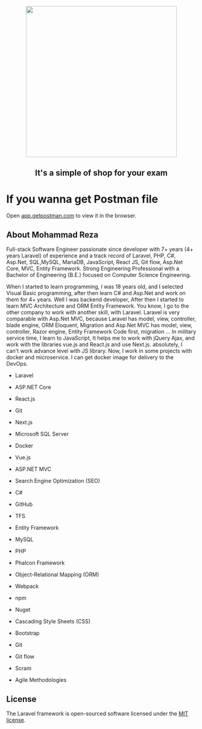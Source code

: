 <p align="center"><a href="https://www.linkedin.com/in/mohammad-reza-gohari/" target="_blank"><img src="https://media-exp1.licdn.com/dms/image/D5635AQEZHFGreTnUWw/profile-framedphoto-shrink_200_200/0/1650098775965?e=1652220000&v=beta&t=FgQ8cAtOe4knQ80U9dcpL6N7uUfg5dqXyY3gt_28tXc" width="400"></a></p>
<p>
    <h2 align="center">It's a simple of shop for your exam</h2>
</p>

# If you wanna get Postman file 

Open [app.getpostman.com](https://app.getpostman.com/join-team?invite_code=1dede04b5829f1c5442575328d06ad2e&target_code=2615e07531e7dcb074ef37ac613a37d9) to view it in the browser.

## About Mohammad Reza

Full-stack Software Engineer passionate since developer with 7+ years (4+ years Laravel) of experience and a track record of Laravel, PHP, C#, Asp.Net, SQL,MySQL, MariaDB, JavaScript, React JS, Git flow, Asp.Net Core, MVC, Entity Framework. Strong Engineering Professional with a Bachelor of Engineering (B.E.) focused on Computer Science Engineering.

When I started to learn programming, I was 18 years old, and I selected Visual Basic programming, after then learn C# and Asp.Net and work on them for 4+ years. Well I was backend developer, After then I started to learn MVC Architecture and ORM Entity Framework. You know, I go to the other company to work with another skill, with Laravel. Laravel is very comparable with Asp.Net MVC, because Laravel has model, view, controller, blade engine, ORM Eloquent, Migration and Asp.Net MVC has model, view, controller, Razor engine, Entity Framework Code first, migration ...
In military service time, I learn to JavaScript, It helps me to work with jQuery Ajax, and work with the libraries vue.js and React.js and use Next.js. absolutely, I can't work advance level with JS library. Now, I work in some projects with docker and microservice. I can get docker image for delivery to the DevOps.

- Laravel

- ASP.NET Core 
- React.js 
- Git
- Next.js
- Microsoft SQL Server
- Docker
- Vue.js
- ASP.NET MVC
- Search Engine Optimization (SEO)
- C#
- GitHub
- TFS
- Entity Framework
- MySQL
- PHP
- Phalcon Framework
- Object-Relational Mapping (ORM)
- Webpack
- npm
- Nuget
- Cascading Style Sheets (CSS)
- Bootstrap
- Git
- Git flow
- Scram 
- Agile Methodologies



## License

The Laravel framework is open-sourced software licensed under the [MIT license](https://opensource.org/licenses/MIT).
